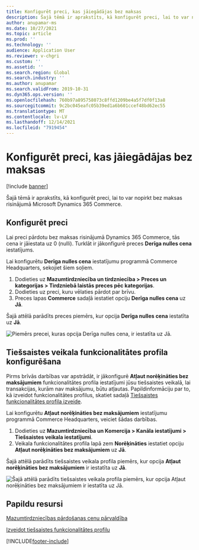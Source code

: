 ```yaml
---
title: Konfigurēt preci, kas jāiegādājas bez maksas
description: Šajā tēmā ir aprakstīts, kā konfigurēt preci, lai to var nopirkt bez maksas risinājumā Microsoft Dynamics 365 Commerce.
author: anupamar-ms
ms.date: 10/27/2021
ms.topic: article
ms.prod: ''
ms.technology: ''
audience: Application User
ms.reviewer: v-chgri
ms.custom: ''
ms.assetid: ''
ms.search.region: Global
ms.search.industry: ''
ms.author: anupamar
ms.search.validFrom: 2019-10-31
ms.dyn365.ops.version: ''
ms.openlocfilehash: 760b97a895758073c8ffd1209be4a5f7df0f13a8
ms.sourcegitcommit: 9c2bc045eafc05b39ed1a6b601ccef48bd62ec55
ms.translationtype: MT
ms.contentlocale: lv-LV
ms.lasthandoff: 12/14/2021
ms.locfileid: "7919454"
---
```

# <a name="configure-a-product-to-be-purchased-for-free"></a>Konfigurēt preci, kas jāiegādājas bez maksas

[!include [banner](includes/banner.md)]


Šajā tēmā ir aprakstīts, kā konfigurēt preci, lai to var nopirkt bez maksas risinājumā Microsoft Dynamics 365 Commerce.

## <a name="configure-the-product"></a>Konfigurēt preci

Lai preci pārdotu bez maksas risinājumā Dynamics 365 Commerce, tās cena ir jāiestata uz 0 (nulli). Turklāt ir jākonfigurē preces **Derīga nulles cena** iestatījums.

Lai konfigurētu **Derīga nulles cena** iestatījumu programmā Commerce Headquarters, sekojiet šiem soļiem.

1. Dodieties uz **Mazumtirdzniecība un tirdzniecība \> Preces un kategorijas \> Tirdzniebā laistās preces pēc kategorijas**.
1. Dodieties uz preci, kuru vēlaties pārdot par brīvu. 
1. Preces lapas **Commerce** sadaļā iestatiet opciju **Derīga nulles cena** uz **Jā**.

Šajā attēlā parādīts preces piemērs, kur opcija **Derīga nulles cena** iestatīta uz **Jā**.

![Piemērs precei, kuras opcija Derīga nulles cena, ir iestatīta uz Jā.](./media/Zero-price.png)

## <a name="configure-the-online-stores-functionality-profile"></a>Tiešsaistes veikala funkcionalitātes profila konfigurēšana

Pirms brīvās darbības var apstrādāt, ir jākonfigurē **Atļaut norēķināties bez maksājumiem** funkcionalitātes profila iestatījumi jūsu tiešsaistes veikalā, lai transakcijas, kurām nav maksājumu, būtu atļautas. Papildinformāciju par to, kā izveidot funkcionalitātes profilus, skatiet sadaļā [Tiešsaistes funkcionalitātes profila izveide](online-functionality-profile.md).

Lai konfigurētu **Atļaut norēķināties bez maksājumiem** iestatījumu programmā Commerce Headquarters, veiciet šādas darbības.

1. Dodieties uz **Mazumtirdzniecība un Komercija \> Kanāla iestatījumi \> Tiešsaistes veikala iestatījumi**.
1. Veikala funkcionalitātes profila lapā zem **Norēķināties** iestatiet opciju **Atļaut norēķināties bez maksājumiem** uz **Jā**.

Šajā attēlā parādīts tiešsaistes veikala profila piemērs, kur opcija **Atļaut norēķināties bez maksājumiem** ir iestatīta uz **Jā**.

![Šajā attēlā parādīts tiešsaistes veikala profila piemērs, kur opcija Atļaut norēķināties bez maksājumiem ir iestatīta uz Jā.](./media/Zero-price-profile.png)

## <a name="additional-resources"></a>Papildu resursi

[Mazumtirdzniecības pārdošanas cenu pārvaldība](price-management.md)

[Izveidot tiešsaistes funkcionalitātes profilu](online-functionality-profile.md)

[!INCLUDE[footer-include](../includes/footer-banner.md)]
